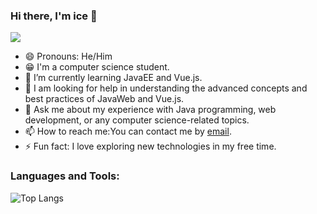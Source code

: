 ### Hi there, I'm ice 👋
![](https://komarev.com/ghpvc/?username=student-ice) 

- 😄 Pronouns: He/Him
- 😁 I'm a computer science student.
- 🌱 I’m currently learning JavaEE and Vue.js.
- 🤔 I am looking for help in understanding the advanced concepts and best practices of JavaWeb and Vue.js.
- 💬 Ask me about my experience with Java programming, web development, or any computer science-related topics.
- 📫 How to reach me:You can contact me by [email](mailto:Tonimayloneya@gmail.com).
- ⚡ Fun fact: I love exploring new technologies in my free time.

### Languages and Tools:

![Top Langs](https://github-readme-stats.vercel.app/api/top-langs/?username=student-ice&layout=compact)
